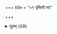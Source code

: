 +++
title = "०९ पृथिव्यै त्वा"

+++
<details><summary>मूलम् (GR)</summary>

पृथिव्यै त्वा (…) ॥
</details>